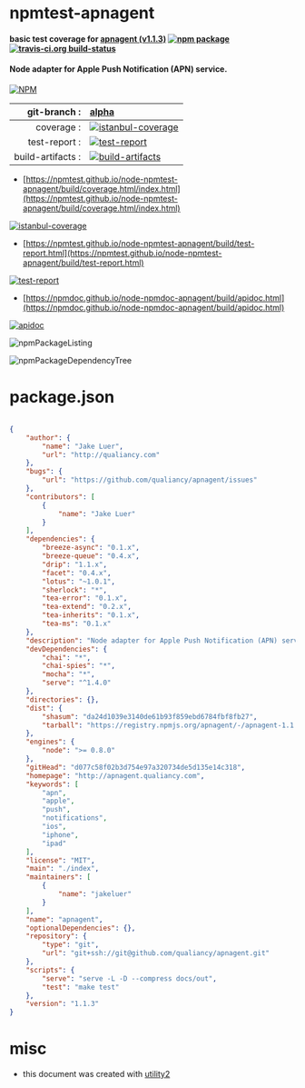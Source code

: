 # npmtest-apnagent

#### basic test coverage for  [apnagent (v1.1.3)](http://apnagent.qualiancy.com)  [![npm package](https://img.shields.io/npm/v/npmtest-apnagent.svg?style=flat-square)](https://www.npmjs.org/package/npmtest-apnagent) [![travis-ci.org build-status](https://api.travis-ci.org/npmtest/node-npmtest-apnagent.svg)](https://travis-ci.org/npmtest/node-npmtest-apnagent)

#### Node adapter for Apple Push Notification (APN) service.

[![NPM](https://nodei.co/npm/apnagent.png?downloads=true&downloadRank=true&stars=true)](https://www.npmjs.com/package/apnagent)

| git-branch : | [alpha](https://github.com/npmtest/node-npmtest-apnagent/tree/alpha)|
|--:|:--|
| coverage : | [![istanbul-coverage](https://npmtest.github.io/node-npmtest-apnagent/build/coverage.badge.svg)](https://npmtest.github.io/node-npmtest-apnagent/build/coverage.html/index.html)|
| test-report : | [![test-report](https://npmtest.github.io/node-npmtest-apnagent/build/test-report.badge.svg)](https://npmtest.github.io/node-npmtest-apnagent/build/test-report.html)|
| build-artifacts : | [![build-artifacts](https://npmtest.github.io/node-npmtest-apnagent/glyphicons_144_folder_open.png)](https://github.com/npmtest/node-npmtest-apnagent/tree/gh-pages/build)|

- [https://npmtest.github.io/node-npmtest-apnagent/build/coverage.html/index.html](https://npmtest.github.io/node-npmtest-apnagent/build/coverage.html/index.html)

[![istanbul-coverage](https://npmtest.github.io/node-npmtest-apnagent/build/screenCapture.buildCi.browser.%252Ftmp%252Fbuild%252Fcoverage.lib.html.png)](https://npmtest.github.io/node-npmtest-apnagent/build/coverage.html/index.html)

- [https://npmtest.github.io/node-npmtest-apnagent/build/test-report.html](https://npmtest.github.io/node-npmtest-apnagent/build/test-report.html)

[![test-report](https://npmtest.github.io/node-npmtest-apnagent/build/screenCapture.buildCi.browser.%252Ftmp%252Fbuild%252Ftest-report.html.png)](https://npmtest.github.io/node-npmtest-apnagent/build/test-report.html)

- [https://npmdoc.github.io/node-npmdoc-apnagent/build/apidoc.html](https://npmdoc.github.io/node-npmdoc-apnagent/build/apidoc.html)

[![apidoc](https://npmdoc.github.io/node-npmdoc-apnagent/build/screenCapture.buildCi.browser.%252Ftmp%252Fbuild%252Fapidoc.html.png)](https://npmdoc.github.io/node-npmdoc-apnagent/build/apidoc.html)

![npmPackageListing](https://npmtest.github.io/node-npmtest-apnagent/build/screenCapture.npmPackageListing.svg)

![npmPackageDependencyTree](https://npmtest.github.io/node-npmtest-apnagent/build/screenCapture.npmPackageDependencyTree.svg)



# package.json

```json

{
    "author": {
        "name": "Jake Luer",
        "url": "http://qualiancy.com"
    },
    "bugs": {
        "url": "https://github.com/qualiancy/apnagent/issues"
    },
    "contributors": [
        {
            "name": "Jake Luer"
        }
    ],
    "dependencies": {
        "breeze-async": "0.1.x",
        "breeze-queue": "0.4.x",
        "drip": "1.1.x",
        "facet": "0.4.x",
        "lotus": "~1.0.1",
        "sherlock": "*",
        "tea-error": "0.1.x",
        "tea-extend": "0.2.x",
        "tea-inherits": "0.1.x",
        "tea-ms": "0.1.x"
    },
    "description": "Node adapter for Apple Push Notification (APN) service.",
    "devDependencies": {
        "chai": "*",
        "chai-spies": "*",
        "mocha": "*",
        "serve": "^1.4.0"
    },
    "directories": {},
    "dist": {
        "shasum": "da24d1039e3140de61b93f859ebd6784fbf8fb27",
        "tarball": "https://registry.npmjs.org/apnagent/-/apnagent-1.1.3.tgz"
    },
    "engines": {
        "node": ">= 0.8.0"
    },
    "gitHead": "d077c58f02b3d754e97a320734de5d135e14c318",
    "homepage": "http://apnagent.qualiancy.com",
    "keywords": [
        "apn",
        "apple",
        "push",
        "notifications",
        "ios",
        "iphone",
        "ipad"
    ],
    "license": "MIT",
    "main": "./index",
    "maintainers": [
        {
            "name": "jakeluer"
        }
    ],
    "name": "apnagent",
    "optionalDependencies": {},
    "repository": {
        "type": "git",
        "url": "git+ssh://git@github.com/qualiancy/apnagent.git"
    },
    "scripts": {
        "serve": "serve -L -D --compress docs/out",
        "test": "make test"
    },
    "version": "1.1.3"
}
```



# misc
- this document was created with [utility2](https://github.com/kaizhu256/node-utility2)
